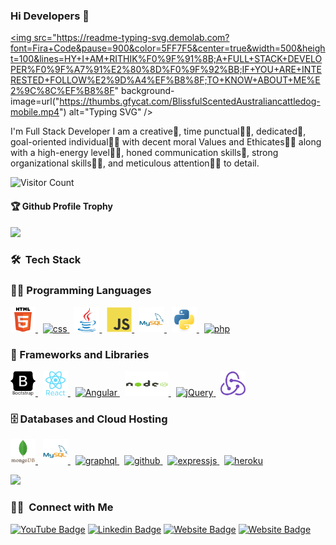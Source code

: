 ### Hi Developers 👋




<a href="https://git.io/typing-svg"><img src="https://readme-typing-svg.demolab.com?font=Fira+Code&pause=900&color=5FF7F5&center=true&width=500&height=100&lines=HY+I+AM+RITHIK%F0%9F%91%8B;A+FULL+STACK+DEVELOPER%F0%9F%A7%91%E2%80%8D%F0%9F%92%BB;IF+YOU+ARE+INTERESTED+FOLLOW%E2%9D%A4%EF%B8%8F;TO+KNOW+ABOUT+ME%E2%9C%8C%EF%B8%8F" background-image=url("https://thumbs.gfycat.com/BlissfulScentedAustraliancattledog-mobile.mp4") alt="Typing SVG" /></a>



I'm
Full Stack Developer
I am a creative🎡, time punctual👩‍🎓, dedicated🎯, goal-oriented individual👩‍💻 with decent moral Values and Ethicates🙇‍♀️ along with a high-energy level🤹‍♀️, honed communication skills👐, strong organizational skills👮‍♀️, and meticulous attention🕵️‍♀️ to detail.


![Visitor Count](https://profile-counter.glitch.me/theRithik/count.svg)

<div>
  <h4>🏆 Github Profile Trophy</h4>
  <a href="https://github.com/ryo-ma/github-profile-trophy">
    <img src="https://github-profile-trophy.vercel.app/?username=theRithik&column=7"/>
  </a>
</div>

### 🛠 &nbsp;Tech Stack

### 👨‍💻 Programming Languages

<p>
  <a href="https://www.w3.org/html/" target="_blank" rel="noreferrer">
        <img src="https://raw.githubusercontent.com/devicons/devicon/master/icons/html5/html5-original-wordmark.svg" alt="html5" width="40" height="40" />
    </a>&nbsp
     <a href="https://www.css.com" target="_blank" rel="noreferrer">
<img src="https://camo.githubusercontent.com/edc736634dd35b0f4008e2f7db456136b9fc0e1e7a4078bb72c7352b1bdf8a7e/68747470733a2f2f776f726c64766563746f726c6f676f2e636f6d2f6c6f676f732f6373732d332e737667" alt="css" width="40" height="40" />
    </a>&nbsp
    <a href="https://www.java.com" target="_blank" rel="noreferrer">
        <img src="https://raw.githubusercontent.com/devicons/devicon/master/icons/java/java-original.svg" alt="java" width="40" height="40" />
    </a>&nbsp
    <a href="https://developer.mozilla.org/en-US/docs/Web/JavaScript" target="_blank" rel="noreferrer">
        <img src="https://raw.githubusercontent.com/devicons/devicon/master/icons/javascript/javascript-original.svg" alt="javascript" width="40" height="40" />
    </a>&nbsp
     <a href="https://www.mysql.com/" target="_blank" rel="noreferrer">
        <img src="https://raw.githubusercontent.com/devicons/devicon/master/icons/mysql/mysql-original-wordmark.svg" alt="mysql" width="40" height="40" />
    </a>&nbsp
      <a href="https://www.python.org" target="_blank" rel="noreferrer">
        <img src="https://raw.githubusercontent.com/devicons/devicon/master/icons/python/python-original.svg" alt="python" width="40" height="40" />
    </a>&nbsp
     <a href="https://www.php.com" target="_blank" rel="noreferrer">
        <img src="https://upload.wikimedia.org/wikipedia/commons/thumb/2/27/PHP-logo.svg/2560px-PHP-logo.svg.png" alt="php" width="70" height="40" />
    </a>
    </p>
    
### 🧰 Frameworks and Libraries
<p>
<a href="https://getbootstrap.com" target="_blank" rel="noreferrer">
        <img src="https://raw.githubusercontent.com/devicons/devicon/master/icons/bootstrap/bootstrap-plain-wordmark.svg" alt="bootstrap" width="40" height="40" />
    </a>&nbsp
       <a href="https://reactjs.org/" target="_blank" rel="noreferrer">
        <img src="https://raw.githubusercontent.com/devicons/devicon/master/icons/react/react-original-wordmark.svg" alt="react" width="40" height="40" />
    </a>&nbsp
      <a href="https://Angularjs.org/" target="_blank" rel="noreferrer">
        <img src="https://cdn.searchenginejournal.com/wp-content/uploads/2019/04/the-seo-guide-to-angular.png" alt="Angular" width="80" height="40" />
  </a>&nbsp
     <a href="https://nodejs.org" target="_blank" rel="noreferrer">
        <img src="https://raw.githubusercontent.com/devicons/devicon/master/icons/nodejs/nodejs-original-wordmark.svg" alt="nodejs" width="70" height="40" />
    </a>&nbsp
     <a href="https://jquery.com" target="_blank" rel="noreferrer">
        <img src="https://www.vectorlogo.zone/logos/jquery/jquery-ar21.png" alt="jQuery" width="70" height="40" />
    </a>&nbsp
     <a href="https://redux.js.org" target="_blank" rel="noreferrer">
        <img src="https://raw.githubusercontent.com/devicons/devicon/master/icons/redux/redux-original.svg" alt="redux" width="40" height="40" />
    </a>
</p>

### 🗄️ Databases and Cloud Hosting

<p>
 <a href="https://www.mongodb.com/" target="_blank" rel="noreferrer">
        <img src="https://raw.githubusercontent.com/devicons/devicon/master/icons/mongodb/mongodb-original-wordmark.svg" alt="mongodb" width="40" height="40" />
    </a>&nbsp
      <a href="https://www.mysql.com/" target="_blank" rel="noreferrer">
        <img src="https://raw.githubusercontent.com/devicons/devicon/master/icons/mysql/mysql-original-wordmark.svg" alt="mysql" width="40" height="40" />
    </a>&nbsp
      <a href="https://www.graphql.com/" target="_blank" rel="noreferrer">
        <img src="https://graphql.org/img/og-image.png" alt="graphql" width="70" height="40" />
    </a>&nbsp
     <a href="https://www.github.com/" target="_blank" rel="noreferrer">
        <img src="https://miro.medium.com/max/500/1*iZAdDbTxR8TOEf2X_W0kHA.jpeg" alt="github" width="70" height="40" />
        </a>&nbsp
     <a href="https://www.expressjs.com/" target="_blank" rel="noreferrer">
        <img src="https://miro.medium.com/max/1400/1*XP-mZOrIqX7OsFInN2ngRQ.png" alt="expressjs" width="70" height="40" />
    </a>&nbsp
      <a href="https://www.heroku.com/" target="_blank" rel="noreferrer">
        <img src="https://www.fullstackpython.com/img/logos/heroku.png" alt="heroku" width="70" height="40" />
    </a>
      </p>

![](https://activity-graph.herokuapp.com/graph?username=theRithik&theme=react-dark&area=true)

### 🤝🏻 &nbsp;Connect with Me
<p align="center">

[![YouTube Badge](https://img.shields.io/badge/YouTube-Rithik-red?style=flat&logo)](https://www.youtube.com/@Rithikkuvvarapu)
[![Linkedin Badge](https://img.shields.io/badge/-Rithik-blue?style=flat-square&logo=Linkedin&logoColor=white&link=https://www.linkedin.com/in/rithik-kuvvarapu-a4513717b/)](https://www.linkedin.com/in/rithik-kuvvarapu-a4513717b/)
[![Website Badge](https://img.shields.io/badge/WebSite-Rithik-05122A?style=flat&logo)](https://www.rithik)
[![Website Badge](https://img.shields.io/badge/StackOverflow-Rithik-05122A?style=flat&logo)](https://stackoverflow.com/users/20918743/rithik)

</p>

<!--
**theRithik/theRithik** is a ✨ _special_ ✨ repository because its `README.md` (this file) appears on your GitHub profile.

Here are some ideas to get you started:

- 🔭 I’m currently working on ...
- 🌱 I’m currently learning ...
- 👯 I’m looking to collaborate on ...
- 🤔 I’m looking for help with ...
- 💬 Ask me about ...
- 📫 How to reach me: ...
- 😄 Pronouns: ...
- ⚡ Fun fact: .....
[<img src="https://raw.githubusercontent.com/theRithik/theRithik/intro.gif.mp4" alt="👋 Hi there! I'm (theRithik(111|nd Li)|https://theRithik)" title="👋 Hi there! I'm (Raymo(111|nd Li)|https://theRithik\)"/>](https://raymond.li/)
-->



